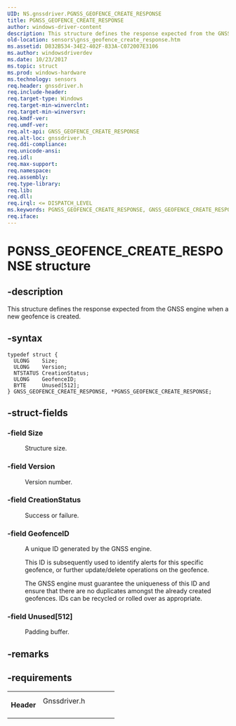```yaml
---
UID: NS.gnssdriver.PGNSS_GEOFENCE_CREATE_RESPONSE
title: PGNSS_GEOFENCE_CREATE_RESPONSE
author: windows-driver-content
description: This structure defines the response expected from the GNSS engine when a new geofence is created.
old-location: sensors\gnss_geofence_create_response.htm
ms.assetid: D832B534-34E2-402F-833A-C072007E3106
ms.author: windowsdriverdev
ms.date: 10/23/2017
ms.topic: struct
ms.prod: windows-hardware
ms.technology: sensors
req.header: gnssdriver.h
req.include-header: 
req.target-type: Windows
req.target-min-winverclnt: 
req.target-min-winversvr: 
req.kmdf-ver: 
req.umdf-ver: 
req.alt-api: GNSS_GEOFENCE_CREATE_RESPONSE
req.alt-loc: gnssdriver.h
req.ddi-compliance: 
req.unicode-ansi: 
req.idl: 
req.max-support: 
req.namespace: 
req.assembly: 
req.type-library: 
req.lib: 
req.dll: 
req.irql: <= DISPATCH_LEVEL
ms.keywords: PGNSS_GEOFENCE_CREATE_RESPONSE, GNSS_GEOFENCE_CREATE_RESPONSE, *PGNSS_GEOFENCE_CREATE_RESPONSE
req.iface: 
---
```


# PGNSS_GEOFENCE_CREATE_RESPONSE structure



## -description
<p>This structure defines the response expected from the GNSS engine when a new geofence is created.</p>


## -syntax

````
typedef struct {
  ULONG    Size;
  ULONG    Version;
  NTSTATUS CreationStatus;
  ULONG    GeofenceID;
  BYTE     Unused[512];
} GNSS_GEOFENCE_CREATE_RESPONSE, *PGNSS_GEOFENCE_CREATE_RESPONSE;
````


## -struct-fields
<dl>

### -field <b>Size</b>

<dd>
<p>Structure size.</p>
</dd>

### -field <b>Version</b>

<dd>
<p>Version number.</p>
</dd>

### -field <b>CreationStatus</b>

<dd>
<p>Success or failure.</p>
</dd>

### -field <b>GeofenceID</b>

<dd>
<p>A unique ID generated by the GNSS engine.</p>
<p> This ID is subsequently used to identify alerts for this specific geofence, or further update/delete operations on the geofence.</p>
<p>The GNSS engine must guarantee the uniqueness of this ID and ensure that there are no duplicates amongst the already created geofences. IDs can be recycled or rolled over as appropriate.</p>
</dd>

### -field <b>Unused[512]</b>

<dd>
<p>Padding buffer.</p>
</dd>
</dl>

## -remarks


## -requirements
<table>
<tr>
<th width="30%">
<p>Header</p>
</th>
<td width="70%">
<dl>
<dt>Gnssdriver.h</dt>
</dl>
</td>
</tr>
</table>